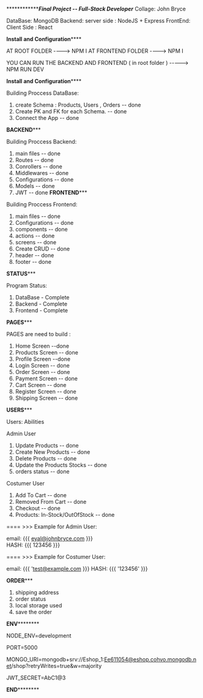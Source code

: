 *************************************Final Project -- Full-Stack Developer************************* 
Collage: John Bryce 

DataBase: MongoDB
Backend: server side : NodeJS + Express 
FrontEnd: Client Side :  React 

************************************Install and Configuration**************************************** 


AT ROOT FOLDER      ---->   NPM I 
AT FRONTEND FOLDER  ---->   NPM I 

YOU CAN RUN THE BACKEND AND FRONTEND   (  in root folder  )  ----->   NPM RUN DEV   


************************************Install and Configuration**************************************** 

Building Proccess DataBase: 

1. create Schema : Products, Users , Orders  -- done 
2. Create PK and FK for each Schema.    -- done 
3. Connect the App     -- done 

**********************************************BACKEND************************************************* 

Building Proccess Backend: 

1. main files   -- done 
2. Routes  -- done 
3. Conrollers   -- done 
4. Middlewares  -- done 
5. Configurations   -- done 
6. Models  -- done 
7. JWT   -- done 
**********************************************FRONTEND*************************************************

Building Proccess Frontend: 

1. main files   -- done 
2. Configurations   -- done 
3. components   -- done 
4. actions   -- done 
5. screens   -- done 
6. Create CRUD   -- done 
7. header   -- done 
8. footer   -- done 


**********************************************STATUS*************************************************

Program Status: 

1. DataBase - Complete 
2. Backend - Complete 
3. Frontend - Complete 

**********************************************PAGES*************************************************

PAGES are need to build  :  

1. Home Screen --done
2. Products Screen -- done
3. Profile Screen --done 
4. Login Screen  -- done 
5. Order Screen  -- done 
6. Payment Screen  -- done 
7. Cart Screen  -- done 
8. Register Screen  -- done 
9. Shipping Screen  -- done 

**********************************************USERS*************************************************

Users: Abilities 

Admin User

1. Update Products    -- done 
2. Create New Products   -- done 
3. Delete Products   -- done 
4. Update the Products Stocks   -- done 
5. orders status    -- done

Costumer User 

1. Add To Cart   -- done 
2. Removed From Cart   -- done 
3. Checkout  -- done 
4. Products: In-Stock/OutOfStock  -- done 


 ====  >>>    Example for Admin User: 

email: {{{  eyal@johnbryce.com  }}}    
HASH: {{{  123456  }}}  

 ====  >>>    Example for Costumer User: 

email: {{{ 'test@example.com  }}}
HASH: {{{  '123456'  }}}

**********************************************ORDER*************************************************

1. shipping address 
2. order status 
3. local storage used
4. save the order 


**********************************************ENV******************************************************

NODE_ENV=development

PORT=5000

MONGO_URI=mongodb+srv://Eshop_1:Ee611054@eshop.cohvo.mongodb.net/shop?retryWrites=true&w=majority

JWT_SECRET=AbC1@3

**********************************************END******************************************************


